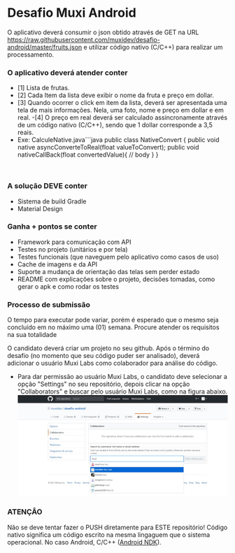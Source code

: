 # Desafio Muxi Android
O aplicativo deverá consumir o json obtido através de GET na URL https://raw.githubusercontent.com/muxidev/desafio-android/master/fruits.json e utilizar código nativo (C/C++) para realizar um processamento.

### O aplicativo deverá atender conter
 - [1] Lista de frutas. 
 - [2] Cada Item da lista deve exibir o nome da fruta e preço em dollar.
 - [3] Quando ocorrer o click em item da lista, deverá ser apresentada uma tela de mais informações. Nela, uma foto, nome e preço em dollar e em real. 
  -[4] O preço em real deverá ser calculado assincronamente através de um código nativo (C/C++), sendo que 1 dollar corresponde a 3,5 reais.
  - Exe: CalculeNative.java```java
    public class NativeConvert {
        public void native asyncConverteToReal(float valueToConvert);
        public void nativeCallBack(float convertedValue){
            // body
        }
    }
      ```
  
  
### A solução DEVE conter
- Sistema de build Gradle
-  Material Design

### Ganha + pontos se conter
- Framework para comunicação com API
- Testes no projeto (unitários e por tela)
- Testes funcionais (que naveguem pelo aplicativo como casos de uso)
- Cache de imagens e da API
- Suporte a mudança de orientação das telas sem perder estado
- README com explicações sobre o projeto, decisões tomadas, como gerar o apk e como rodar os testes
 


### **Processo de submissão** ###
O tempo para executar pode variar, porém é esperado que o mesmo seja concluído em no máximo uma (01) semana. Procure atender os requisitos na sua totalidade

O candidato deverá criar um projeto no seu github. Após o término do desafio (no momento que seu código puder ser analisado), deverá adicionar o usuário Muxi Labs como colaborador para análise do código.
 - Para dar permissão ao usuário Muxi Labs, o candidato deve selecionar a opção "Settings" no seu repositório, depois clicar na opção "Collaborators" e buscar pelo usuário Muxi Labs, como na figura abaixo.
![Alt text](images/add-permission.jpg?raw=true "Exemplo de como dar permissão para o usuário Muxi Labs")
### **ATENÇÂO** ###
Não se deve tentar fazer o PUSH diretamente para ESTE repositório!
Código nativo significa um código escrito na mesma lingaguem que o sistema operacional. No caso Android, C/C++ ([Android NDK](https://developer.android.com/ndk/index.html)). 
